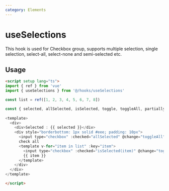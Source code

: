```yaml
---
category: Elements
---
```


# useSelections

This hook is used for Checkbox group, supports multiple selection, single selection, select-all, select-none and semi-selected etc.

## Usage

``` html
<script setup lang="ts">
import { ref } from 'vue'
import { useSelections } from '@/hooks/useSelections'

const list = ref([1, 2, 3, 4, 5, 6, 7, 8])

const { selected, allSelected, isSelected, toggle, toggleAll, partiallySelected } = useSelections(list.value, [1])
  
<template>
  <div>
    <div>Selected : {{ selected }}</div>
    <div style="borderbottom: 1px solid #eee; padding: 10px">
      <input type="checkbox" :checked="allSelected" @change="toggleAll" :indeterminate="partiallySelected" />
      check all
      <template v-for="item in list" :key="item">
        <input type="checkbox" :checked="isSelected(item)" @change="toggle(item)" />
        {{ item }}
      </template>
    </div>
  </div>
</template>

</script>
```